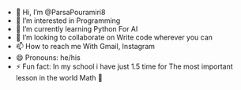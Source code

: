 - 👋 Hi, I’m @ParsaPouramiri8
- 👀 I’m interested in Programming
- 🌱 I’m currently learning Python For AI
- 💞️ I’m looking to collaborate on Write code wherever you can
- 📫 How to reach me With Gmail, Instagram
- 😄 Pronouns: he/his
- ⚡ Fun fact: In my school i have just 1.5 time for The most important lesson in the world Math 🤣
